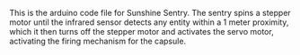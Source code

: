 This is the arduino code file for Sunshine Sentry. 
The sentry spins a stepper motor until the infrared sensor detects any entity within a 1 meter proximity, which it then turns off the stepper motor and activates the servo motor, activating the firing mechanism for the capsule.
